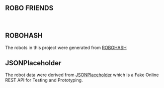 ## ROBO FRIENDS
<br>

## ROBOHASH
The robots in this project were generated from [ROBOHASH](https://robohash.org/)

## JSONPlaceholder
The robot data were derived from [JSONPlaceholder](https://jsonplaceholder.typicode.com/users) which is a Fake Online REST API for Testing and Prototyping. 
